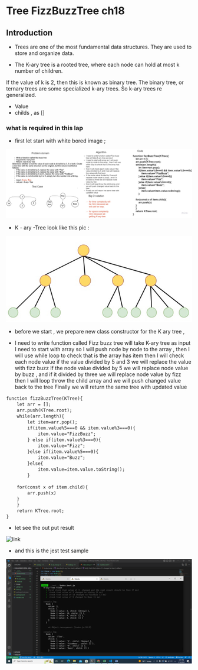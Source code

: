 # Tree FizzBuzzTree ch18
## Introduction 
* Trees are one of the most fundamental data structures. They are used to store and organize data.

*  The K-ary tree is a rooted tree, where each node can hold at most k number of children.

If the value of k is 2, then this is known as binary tree. The binary tree, or ternary trees are some specialized k-ary trees. So k-ary trees re generalized.

* Value
* childs , as []
### what is required in this lap 

* first let start with white bored image ; 
 
![link](./image/18.jpg)
* K - ary -Tree look like this pic : 

![link](./image/k_ary_tree.jpg)

* before we start , we prepare new class constructor for the K ary tree , 

* I need to write function called Fizz buzz tree will take K-ary tree as input
I need to start with array so I will push node by node to the array , then I will use while loop to check that is the array has item
then I will check each node value if the value divided by 5 and 3 we will replace the value with fizz buzz
If the node value divided by 5 we will replace node value by buzz , and if it divided by three we will replace node value by fizz
then I will loop throw the child array and we will push changed value back to the tree
Finally we will return the same tree with updated value

```
function fizzBuzzTree(KTree){
    let arr = [];
    arr.push(KTree.root);
    while(arr.length){
        let item=arr.pop();
        if(item.value%5===0 && item.value%3===0){
            item.value="FizzBuzz";
        } else if(item.value%3===0){
            item.value="Fizz";
        }else if(item.value%5===0){
            item.value="Buzz";
        }else{
            item.value=item.value.toString();
        }

    for(const x of item.child){
        arr.push(x)
    }
    }
    return KTree.root;
}

```
* let see the out put result 

![link](/image/Screenshot%20(395).png) 

* and this is the jest test sample 

![link](./image/Screenshot%20(394).png)







